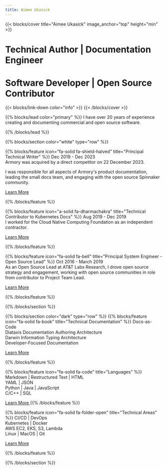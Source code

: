 ```yaml
---
title: Aimee Ukasick
---
```


{{< blocks/cover title="Aimee Ukasick" image_anchor="top" height="min" >}}
<h1>Technical Author | Documentation Engineer</h1>
<h1>Software Developer | Open Source Contributor</h1>
{{< blocks/link-down color="info" >}}
{{< /blocks/cover >}}

{{% blocks/lead color="primary" %}}
I have over 20 years of experience creating and documenting commercial and open source software.

{{% /blocks/lead %}}


{{% blocks/section color="white" type="row" %}}

{{% blocks/feature icon="fa-solid fa-shield-halved" title="Principal Technical Writer" %}}
Dec 2019 - Dec 2023<br>
Armory was acquired by a direct competitor on 22 December 2023.<br>

I was responsible for all aspects of Armory's product documentation, leading the small docs team, and engaging with the open source Spinnaker community.

<a class="btn btn-lg btn-primary me-3 mb-4" href="/docs/">
  Learn More <i class="fas fa-arrow-alt-circle-right ms-2"></i>
</a>

{{% /blocks/feature %}}

{{% blocks/feature icon="a-solid fa-dharmachakra" title="Technical Contributor to Kubernetes Docs" %}}
Aug 2019 - Dec 2019<br>
I worked for the Cloud Native Computing Foundation as an independent contractor.<br>

<a class="btn btn-lg btn-primary me-3 mb-4" href="/docs/">
  Learn More <i class="fas fa-arrow-alt-circle-right ms-2"></i>
</a>

{{% /blocks/feature %}}

{{% blocks/feature icon="fa-solid fa-bell" title="Principal System Engineer - Open Source Lead" %}}
Oct 2016 - March 2019<br>
As an Open Source Lead at AT&T Labs Research, I drove open source strategy and engagement, working with open source communities in role from contributor to Project Team Lead.

<a class="btn btn-lg btn-primary me-3 mb-4" href="/docs/">
  Learn More <i class="fas fa-arrow-alt-circle-right ms-2"></i>
</a>

{{% /blocks/feature %}}


{{% /blocks/section %}}


<!-- skills sections -->

{{% blocks/section color="dark" type="row" %}}
{{% blocks/feature icon="fa-solid fa-book" title="Technical Documentation" %}}
Docs-as-Code<br>
Diataxis Documentation Authoring Architecture<br>
Darwin Information Typing Architecture<br>
Developer-Focused Documentation<br>

<a class="btn btn-lg btn-primary me-3 mb-4" href="/docs/">
  Learn More <i class="fas fa-arrow-alt-circle-right ms-2"></i>
</a>

{{% /blocks/feature %}}


{{% blocks/feature icon="fa-solid fa-code" title="Languages" %}}
Markdown | Restructured Text | HTML <br>
YAML | JSON<br>
Python | Java | JavaScript<br>
C/C++ | SQL<br>

<a class="btn btn-lg btn-primary me-3 mb-4" href="/docs/">
  Learn More <i class="fas fa-arrow-alt-circle-right ms-2"></i>
</a>
{{% /blocks/feature %}}


{{% blocks/feature icon="fa-solid fa-folder-open" title="Technical Areas" %}}
CI/CD | DevOps<br> 
Kubernetes | Docker<br>
AWS EC2, EKS, S3, Lambda<br> 
Linux | MacOS | Git<br>

<a class="btn btn-lg btn-primary me-3 mb-4" href="/docs/">
  Learn More <i class="fas fa-arrow-alt-circle-right ms-2"></i>
</a>

{{% /blocks/feature %}}


{{% /blocks/section %}}





